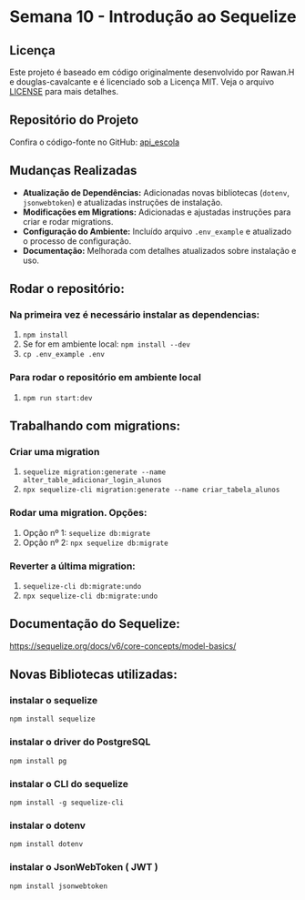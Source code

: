 # Semana 10 - Introdução ao Sequelize

## Licença

Este projeto é baseado em código originalmente desenvolvido por Rawan.H e douglas-cavalcante e é licenciado sob a Licença MIT. Veja o arquivo [LICENSE](./LICENSE) para mais detalhes.

## Repositório do Projeto

Confira o código-fonte no GitHub: [api_escola](https://github.com/FuturoDEV-Nature/api_escola)

## Mudanças Realizadas

- **Atualização de Dependências:** Adicionadas novas bibliotecas (`dotenv`, `jsonwebtoken`) e atualizadas instruções de instalação.
- **Modificações em Migrations:** Adicionadas e ajustadas instruções para criar e rodar migrations.
- **Configuração do Ambiente:** Incluído arquivo `.env_example` e atualizado o processo de configuração.
- **Documentação:** Melhorada com detalhes atualizados sobre instalação e uso.

## Rodar o repositório:

### Na primeira vez é necessário instalar as dependencias:
1. `npm install`
2. Se for em ambiente local: `npm install --dev`
3. `cp .env_example .env`

### Para rodar o repositório em ambiente local
1. `npm run start:dev`

## Trabalhando com migrations:

### Criar uma migration
1. `sequelize migration:generate --name alter_table_adicionar_login_alunos`
2. `npx sequelize-cli migration:generate --name criar_tabela_alunos`
### Rodar uma migration. Opções:
1. Opção nº 1: `sequelize db:migrate`
2. Opção nº 2: `npx sequelize db:migrate`

### Reverter a última migration:
1. `sequelize-cli db:migrate:undo`
2. `npx sequelize-cli db:migrate:undo`

## Documentação do Sequelize:
https://sequelize.org/docs/v6/core-concepts/model-basics/

## Novas Bibliotecas utilizadas:

### instalar o sequelize
`npm install sequelize` 
### instalar o driver do PostgreSQL
`npm install pg` 
### instalar o CLI do sequelize
`npm install -g sequelize-cli` 
### instalar o dotenv
`npm install dotenv`
### instalar o JsonWebToken ( JWT )
`npm install jsonwebtoken`